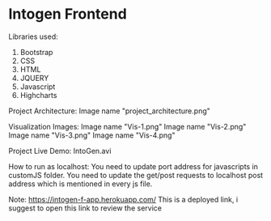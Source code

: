 # Intogen Frontend
Libraries used:
1. Bootstrap
2. CSS
3. HTML
4. JQUERY
5. Javascript
6. Highcharts

Project Architecture:
Image name "project_architecture.png"

Visualization Images:
Image name "Vis-1.png"
Image name "Vis-2.png"
Image name "Vis-3.png"
Image name "Vis-4.png"

Project Live Demo:
IntoGen.avi

How to run as localhost:
You need to update port address for javascripts in customJS folder. You need to update the get/post requests to localhost post address which is mentioned in every js file.

Note: https://intogen-f-app.herokuapp.com/  This is a deployed link, i suggest to open this link to review the service
